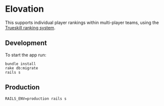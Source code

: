 Elovation
===========================

This supports individual player rankings within multi-player teams, using the [Trueskill ranking system](http://research.microsoft.com/en-us/projects/trueskill/).

Development
---------------------------

To start the app run:

```
bundle install
rake db:migrate
rails s
```

Production
---------------------------

```
RAILS_ENV=production rails s
```
